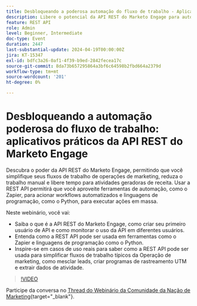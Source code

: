 ```yaml
---
title: Desbloqueando a poderosa automação do fluxo de trabalho - Aplicativos práticos da API REST do Marketo Engage
description: Libere o potencial da API REST do Marketo Engage para automatizar workflows de marketing, integre ferramentas como o Zapier, use o Python para ações em massa e simplifique tarefas como mesclagem de clientes potenciais, rastreamento UTM e extração de dados de atividade.
feature: REST API
role: Admin
level: Beginner, Intermediate
doc-type: Event
duration: 2447
last-substantial-update: 2024-04-19T00:00:00Z
jira: KT-15347
exl-id: bdfc3a26-0af1-4f39-b9ed-2842fecea17c
source-git-commit: 8da73b657295864a3bf6c64598b2fbd664a2379d
workflow-type: tm+mt
source-wordcount: '201'
ht-degree: 0%

---
```


# Desbloqueando a automação poderosa do fluxo de trabalho: aplicativos práticos da API REST do Marketo Engage

Descubra o poder da API REST do Marketo Engage, permitindo que você simplifique seus fluxos de trabalho de operações de marketing, reduza o trabalho manual e libere tempo para atividades geradoras de receita. Usar a REST API permitirá que você aproveite ferramentas de automação, como o Zapier, para acionar workflows automatizados e linguagens de programação, como o Python, para executar ações em massa.

Neste webinário, você vai:

- Saiba o que é a API REST do Marketo Engage, como criar seu primeiro usuário de API e como monitorar o uso da API em diferentes usuários.
- Entenda como a REST API pode ser usada em ferramentas como o Zapier e linguagens de programação como o Python.
- Inspire-se em casos de uso reais para saber como a REST API pode ser usada para simplificar fluxos de trabalho típicos da Operação de marketing, como mesclar leads, criar programas de rastreamento UTM e extrair dados de atividade.

>[!VIDEO](https://video.tv.adobe.com/v/3428435/?learn=on)


Participe da conversa no [Thread do Webinário da Comunidade da Nação de Marketing](https://nation.marketo.com/t5/product-discussions/webinar-april-17th-8am-pst-unlocking-powerful-workflow/td-p/346330){target="_blank"}.
